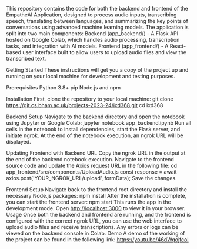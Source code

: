 This repository contains the code for both the backend and frontend of the EmpatheAI Application, designed to process audio inputs, transcribing speech, translating between languages, and summarizing the key points of conversations using advanced machine learning models. The application is split into two main components:
Backend (app_backend/) - A Flask API hosted on Google Colab, which handles audio processing, transcription tasks, and integration with AI models.
Frontend (app_frontend/) - A React-based user interface built to allow users to upload audio files and view the transcribed text.


Getting Started
These instructions will get you a copy of the project up and running on your local machine for development and testing purposes.


Prerequisites
Python 3.8+
pip
Node.js and npm


Installation
First, clone the repository to your local machine:
git clone https://git.cs.bham.ac.uk/projects-2023-24/ixd368.git
cd ixd368


Backend Setup
Navigate to the backend directory and open the notebook using Jupyter or Google Colab:
jupyter notebook app_backend.ipynb
Run all cells in the notebook to install dependencies, start the Flask server, and initiate ngrok. At the end of the notebook execution, an ngrok URL will be displayed.


Updating Frontend with Backend URL
Copy the ngrok URL in the output at the end of the backend notebook execution. Navigate to the frontend source code and update the Axios request URL in the following file:
cd app_frontend/src/components/UploadAudio.js
const response = await axios.post('YOUR_NGROK_URL/upload', formData);
Save the changes.


Frontend Setup
Navigate back to the frontend root directory and install the necessary Node.js packages:
npm install
After the installation is complete, you can start the frontend server:
npm start
This runs the app in the development mode.
Open [http://localhost:3000](http://localhost:3000) to view it in your browser.
Usage
Once both the backend and frontend are running, and the frontend is configured with the correct ngrok URL, you can use the web interface to upload audio files and receive transcriptions. Any errors or logs can be viewed on the backend console in Colab.
Demo
A demo of the working of the project can be found in the following link: https://youtu.be/46dWqojfcoI